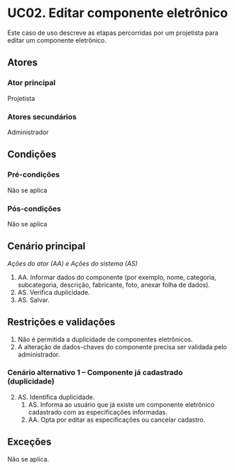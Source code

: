 # UC02. Editar componente eletrônico 
Este caso de uso descreve as etapas percorridas por um projetista para editar um componente eletrônico.

## Atores
### Ator principal
Projetista
### Atores secundários
Administrador

## Condições
### Pré-condições
Não se aplica
### Pós-condições
Não se aplica

## Cenário principal
_Ações do ator (AA) e Ações do sistema (AS)_
1. AA. Informar dados do componente (por exemplo, nome, categoria, subcategoria, descrição, fabricante, foto, anexar folha de dados).
2. AS. Verifica duplicidade.
3. AS. Salvar.

## Restrições e validações
1. Não é permitida a duplicidade de componentes eletrônicos.
2. A alteração de dados-chaves do componente precisa ser validada pelo administrador.

### Cenário alternativo 1 – Componente já cadastrado (duplicidade)
2. AS. Identifica duplicidade.
   1. AS. Informa ao usuário que já existe um componente eletrônico cadastrado com as especificações informadas.
   2. AA. Opta por editar as especificações ou cancelar cadastro.

## Exceções
Não se aplica.
